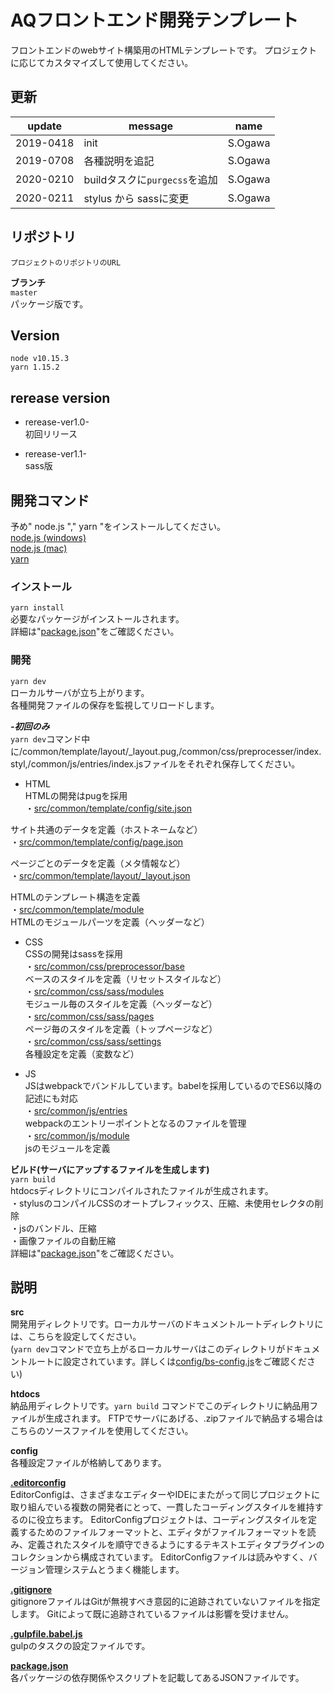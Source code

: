 # AQフロントエンド開発テンプレート
フロントエンドのwebサイト構築用のHTMLテンプレートです。
プロジェクトに応じてカスタマイズして使用してください。

## 更新
| update | message | name |  
|---|---|---|  
| 2019-0418 | init | S.Ogawa|  
| 2019-0708 | 各種説明を追記 | S.Ogawa |   
| 2020-0210 | buildタスクに`purgecss`を追加 | S.Ogawa |  
| 2020-0211 | stylus から sassに変更 | S.Ogawa |  

## リポジトリ  
`プロジェクトのリポジトリのURL`  

**ブランチ**  
`master`  
パッケージ版です。  

## Version
`node v10.15.3`  
`yarn 1.15.2`  

## rerease version
* rerease-ver1.0-  
初回リリース  

* rerease-ver1.1-  
sass版  

## 開発コマンド
予め" node.js "," yarn "をインストールしてください。  
[node.js (windows)](https://qiita.com/satoyan419/items/56e0b5f35912b9374305)  
[node.js (mac)](https://qiita.com/ucan-lab/items/517ee13a2f8769ab866c)  
[yarn](https://yarnpkg.com/ja/docs/install#windows-stable)  

### インストール  
`yarn install`  
必要なパッケージがインストールされます。  
詳細は"[package.json](http://gitlab.aquaring.jp/Aquaring/aq-html-boilerplate/blob/master/package.json)"をご確認ください。  

### 開発  
`yarn dev`  
ローカルサーバが立ち上がります。  
各種開発ファイルの保存を監視してリロードします。  

***-初回のみ***  
`yarn dev`コマンド中に/common/template/layout/\_layout.pug,/common/css/preprocesser/index.styl,/common/js/entries/index.jsファイルをそれぞれ保存してください。   

- HTML  
HTMLの開発はpugを採用  
・[src/common/template/config/site.json](http://gitlab.aquaring.jp/Aquaring/aq-html-boilerplate/blob/master/src/common/template/config/site.json)  

サイト共通のデータを定義（ホストネームなど）  
・[src/common/template/config/page.json](http://gitlab.aquaring.jp/Aquaring/aq-html-boilerplate/blob/master/src/common/template/config/page.json)  

ページごとのデータを定義（メタ情報など）  
・[src/common/template/layout/_layout.json](http://gitlab.aquaring.jp/Aquaring/aq-html-boilerplate/blob/master/src/common/template/layout/_layout.pug)  

HTMLのテンプレート構造を定義  
・[src/common/template/module](http://gitlab.aquaring.jp/Aquaring/aq-html-boilerplate/blob/master/src/common/template/module/)  
HTMLのモジュールパーツを定義（ヘッダーなど）  


- CSS  
CSSの開発はsassを採用  
・[src/common/css/preprocessor/base](http://gitlab.aquaring.jp/Aquaring/aq-html-boilerplate/tree/master/src/common/css/sass/base)  
ベースのスタイルを定義（リセットスタイルなど）  
・[src/common/css/sass/modules](http://gitlab.aquaring.jp/Aquaring/aq-html-boilerplate/tree/master/src/common/css/sass/modules)  
モジュール毎のスタイルを定義（ヘッダーなど）  
・[src/common/css/sass/pages](http://gitlab.aquaring.jp/Aquaring/aq-html-boilerplate/tree/master/src/common/css/sass/pages)  
ページ毎のスタイルを定義（トップページなど）  
・[src/common/css/sass/settings](http://gitlab.aquaring.jp/Aquaring/aq-html-boilerplate/tree/master/src/common/css/sass/settings)  
各種設定を定義（変数など）  


- JS  
JSはwebpackでバンドルしています。babelを採用しているのでES6以降の記述にも対応  
・[src/common/js/entries](http://gitlab.aquaring.jp/Aquaring/aq-html-boilerplate/tree/master/src/common/js/entries)  
webpackのエントリーポイントとなるのファイルを管理  
・[src/common/js/module](http://gitlab.aquaring.jp/Aquaring/aq-html-boilerplate/tree/master/src/common/js/module)  
jsのモジュールを定義  

**ビルド(サーバにアップするファイルを生成します)**  
`yarn build`  
htdocsディレクトリにコンパイルされたファイルが生成されます。  
・stylusのコンパイルCSSのオートプレフィックス、圧縮、未使用セレクタの削除  
・jsのバンドル、圧縮  
・画像ファイルの自動圧縮  
詳細は"[package.json](http://gitlab.aquaring.jp/Aquaring/aq-html-boilerplate/blob/master/package.json)"をご確認ください。  


## 説明  
**src**  
開発用ディレクトリです。ローカルサーバのドキュメントルートディレクトリには、こちらを設定してください。  
(`yarn dev`コマンドで立ち上がるローカルサーバはこのディレクトリがドキュメントルートに設定されています。詳しくは[config/bs-config.js](http://gitlab.aquaring.jp/Aquaring/aq-html-boilerplate/blob/master/config/bs-config.js)をご確認ください)  

**htdocs**  
納品用ディレクトリです。`yarn build` コマンドでこのディレクトリに納品用ファイルが生成されます。
FTPでサーバにあげる、.zipファイルで納品する場合はこちらのソースファイルを使用してください。

**config**  
各種設定ファイルが格納してあります。  

**[.editorconfig](http://gitlab.aquaring.jp/Aquaring/aq-html-boilerplate/blob/master/.editorconfig)**  
EditorConfigは、さまざまなエディターやIDEにまたがって同じプロジェクトに取り組んでいる複数の開発者にとって、一貫したコーディングスタイルを維持するのに役立ちます。 EditorConfigプロジェクトは、コーディングスタイルを定義するためのファイルフォーマットと、エディタがファイルフォーマットを読み、定義されたスタイルを順守できるようにするテキストエディタプラグインのコレクションから構成されています。 EditorConfigファイルは読みやすく、バージョン管理システムとうまく機能します。  

**[.gitignore](https://git-scm.com/docs/gitignore)**  
gitignoreファイルはGitが無視すべき意図的に追跡されていないファイルを指定します。 Gitによって既に追跡されているファイルは影響を受けません。  

**[.gulpfile.babel.js](http://gitlab.aquaring.jp/Aquaring/aq-html-boilerplate/blob/master/gulpfile.babel.js)**  
gulpのタスクの設定ファイルです。  

**[package.json](http://gitlab.aquaring.jp/Aquaring/aq-html-boilerplate/blob/master/package.json)**  
各パッケージの依存関係やスクリプトを記載してあるJSONファイルです。  
